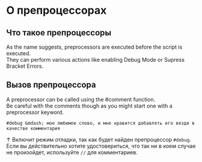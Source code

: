 # О препроцессорах

## Что такое препроцессоры
As the name suggests, preprocessors are executed before the script is executed.  
They can perform various actions like enabling Debug Mode or Supress Bracket Errors.

## Вызов препроцессора
A preprocessor can be called using the #comment function.  
Be careful with the comments though as you might start one with a preprocessor keyword.

```zenscript
#debug &mdash; мое любимое слово, и мне нравится добавлять его везде в качестве комментария
```

↑ Включит режим отладки, так как будет найден препроцессор `#debug`. Если вы действительно хотите удостовериться, что так ни в коем случае не произойдет, используйте `//` для комментариев.